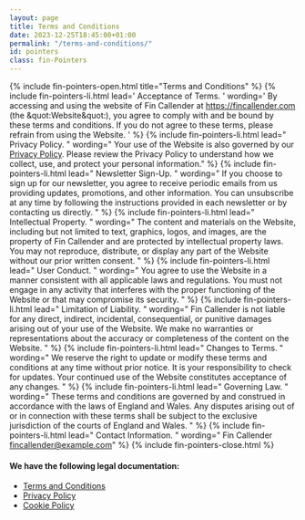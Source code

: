 ```yaml
---
layout: page
title: Terms and Conditions
date: 2023-12-25T18:45:00+01:00
permalink: "/terms-and-conditions/"
id: pointers
class: fin-Pointers
---
```


{% include fin-pointers-open.html title="Terms and Conditions" %}
{% include fin-pointers-li.html lead=' Acceptance of Terms. ' wording=' By accessing and using the website of Fin Callender at https://fincallender.com (the &quot:Website&quot:), you agree to comply with and be bound by these terms and conditions. If you do not agree to these terms, please refrain from using the Website. ' %}
{% include fin-pointers-li.html lead=" Privacy Policy. " wording=" Your use of the Website is also governed by our [Privacy Policy](/privacy-policy/). Please review the Privacy Policy to understand how we collect, use, and protect your personal information." %}
{% include fin-pointers-li.html lead=" Newsletter Sign-Up. " wording=" If you choose to sign up for our newsletter, you agree to receive periodic emails from us providing updates, promotions, and other information. You can unsubscribe at any time by following the instructions provided in each newsletter or by contacting us directly. " %}
{% include fin-pointers-li.html lead=" Intellectual Property. " wording=" The content and materials on the Website, including but not limited to text, graphics, logos, and images, are the property of Fin Callender and are protected by intellectual property laws. You may not reproduce, distribute, or display any part of the Website without our prior written consent. " %}
{% include fin-pointers-li.html lead=" User Conduct. " wording=" You agree to use the Website in a manner consistent with all applicable laws and regulations. You must not engage in any activity that interferes with the proper functioning of the Website or that may compromise its security. " %}
{% include fin-pointers-li.html lead=" Limitation of Liability. " wording=" Fin Callender is not liable for any direct, indirect, incidental, consequential, or punitive damages arising out of your use of the Website. We make no warranties or representations about the accuracy or completeness of the content on the Website. " %}
{% include fin-pointers-li.html lead=" Changes to Terms. " wording=" We reserve the right to update or modify these terms and conditions at any time without prior notice. It is your responsibility to check for updates. Your continued use of the Website constitutes acceptance of any changes. " %}
{% include fin-pointers-li.html lead=" Governing Law. " wording=" These terms and conditions are governed by and construed in accordance with the laws of England and Wales. Any disputes arising out of or in connection with these terms shall be subject to the exclusive jurisdiction of the courts of England and Wales. " %}
{% include fin-pointers-li.html lead=" Contact Information. " wording=" Fin Callender<br/>fincallender@example.com" %}
{% include fin-pointers-close.html %}
#### We have the following legal documentation:
- [Terms and Conditions](/terms-and-conditions/)
- [Privacy Policy](/privacy-policy/)
- [Cookie Policy](/cookies-policy/)
